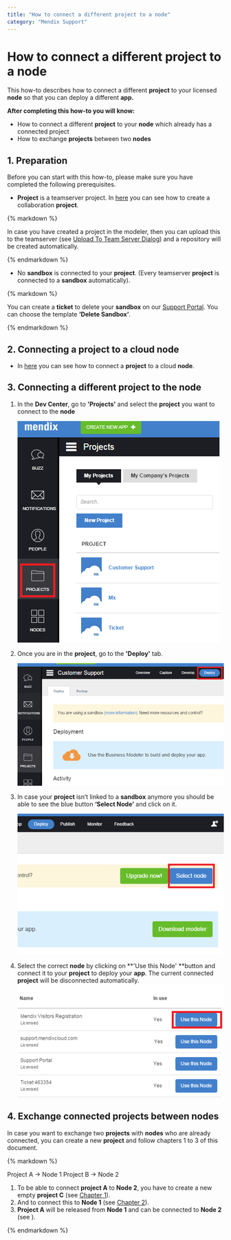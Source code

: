 ```yaml
---
title: "How to connect a different project to a node"
category: "Mendix Support"
---
```

# How to connect a different project to a node

This how-to describes how to connect a different **project** to your licensed **node** so that you can deploy a different **app.**

**After completing this how-to you will know:**

*   How to connect a different **project** to your **node** which already has a connected project
*   How to exchange **projects** between two **nodes**

## 1. Preparation

Before you can start with this how-to, please make sure you have completed the following prerequisites.

*   **Project** is a teamserver project. In [here](/howto6/Create+and+Deploy+Your+First+App) you can see how to create a collaboration **project**.

<div class="alert alert-info">{% markdown %}

In case you have created a project in the modeler, then you can upload this to the teamserver (see [Upload To Team Server Dialog](/refguide6/Upload+To+Team+Server+Dialog)) and a repository will be created automatically.

{% endmarkdown %}</div>

*   No **sandbox** is connected to your **project**. (Every teamserver **project** is connected to a **sandbox** automatically).

<div class="alert alert-info">{% markdown %}

You can create a **ticket** to delete your **sandbox** on our [Support Portal](https://support.mendix.com/). You can choose the template **‘Delete Sandbox’**.

{% endmarkdown %}</div>

## 2\. Connecting a project to a cloud node

*   In [here](/mendixcloud/Deploying+to+the+cloud) you can see how to connect a **project** to a cloud **node**.

## 3\. Connecting a different project to the node

1.  In the **Dev Center**, go to **'Projects'** and select the **project** you want to connect to the **node** 

    ![](attachments/19202636/19398908.png)
2.  Once you are in the **project**, go to the **'Deploy'** tab.

    ![](attachments/19202636/19398909.png)
3.  In case your **project** isn’t linked to a **sandbox** anymore you should be able to see the blue button **‘Select Node’** and click on it.

    ![](attachments/19202636/19398912.png)
4.  Select the correct **node** by clicking on **'Use this Node' **button and connect it to your **project** to deploy your **app**. The current connected **project** will be disconnected automatically.
    ![](attachments/19202636/19398913.png)

## 4\. Exchange connected projects between nodes

In case you want to exchange two **projects** with **nodes** who are already connected, you can create a new **project** and follow chapters 1 to 3 of this document.

<div class="alert alert-info">{% markdown %}

Project A → Node 1
Project B → Node 2

1.  To be able to connect **project A** to **Node 2**, you have to create a new empty **project C** (see [Chapter 1](How+to+connect+a+different+project+to+a+node)).
2.  And to connect this to **Node 1** (see [Chapter 2](How+to+connect+a+different+project+to+a+node)). 
3.  **Project A** will be released from **Node 1** and can be connected to **Node 2** (see ).

{% endmarkdown %}</div>
